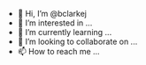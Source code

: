 - 👋 Hi, I’m @bclarkej
- 👀 I’m interested in ...
- 🌱 I’m currently learning ...
- 💞️ I’m looking to collaborate on ...
- 📫 How to reach me ...

<!---
bclarkej/bclarkej is a ✨ special ✨ repository because its `README.md` (this file) appears on your GitHub profile.
You can click the Preview link to take a look at your changes.
--->
